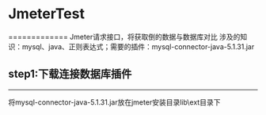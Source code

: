 # JmeterTest
=============
Jmeter请求接口，将获取倒的数据与数据库对比
涉及的知识：mysql、java、正则表达式；需要的插件：mysql-connector-java-5.1.31.jar

## step1:下载连接数据库插件
----------------------------
将mysql-connector-java-5.1.31.jar放在jmeter安装目录lib\ext目录下

